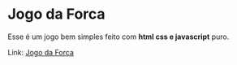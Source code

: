 # Jogo da Forca

Esse é um jogo bem simples feito com **html css e javascript** puro.

Link: [Jogo da Forca]() 
